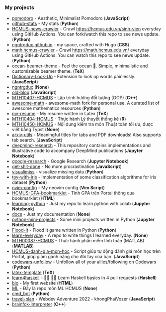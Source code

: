 ### My projects
- [pomodoro](https://github.com/ngntrgduc/pomodoro) - Aesthetic, Minimalist Pomodoro (**JavaScript**)
- [github-stats](https://github.com/ngntrgduc/github-stats) - My stats (**Python**)
- [HCMUS-news-crawler](https://github.com/ngntrgduc/HCMUS-news-crawler) - Crawl https://hcmus.edu.vn/sinh-vien everyday using GitHub Actions. You can fork/watch this repo to see news update. (**Python**)
- [ngntrgduc.github.io](https://github.com/ngntrgduc/ngntrgduc.github.io) - my space, crafted with Hugo (**CSS**)
- [math.hcmus-crawler](https://github.com/ngntrgduc/math.hcmus-crawler) - Crawl https://math.hcmus.edu.vn/ everyday using GitHub Actions. You can watch this repo to see news update. (**Python**)
- [ocean-beamer-theme](https://github.com/ngntrgduc/ocean-beamer-theme) - Feel the ocean 🌊. Simple, minimalistic and customizable beamer theme. (**TeX**)
- [Dictionary-Look-Up](https://github.com/ngntrgduc/Dictionary-Look-Up) - Extension to look up words painlessly. (**JavaScript**)
- [ngntrgduc](https://github.com/ngntrgduc/ngntrgduc) (**None**)
- [old-blog](https://github.com/ngntrgduc/old-blog) (**JavaScript**)
- [MTH10407-HCMUS](https://github.com/ngntrgduc/MTH10407-HCMUS) - Lập trình hướng đối tượng (OOP) (**C++**)
- [awesome-math](https://github.com/ngntrgduc/awesome-math) - awesome-math fork for personal use. A curated list of awesome mathematics resources (**Python**)
- [my-resume](https://github.com/ngntrgduc/my-resume) - My resume written in Latex (**TeX**)
- [MTH10404-HCMUS](https://github.com/ngntrgduc/MTH10404-HCMUS) - Thực hành Lý thuyết thống kê (**R**)
- [MTH10450-HCMUS](https://github.com/ngntrgduc/MTH10450-HCMUS) - Nội dung kiểm tra môn Thuật toán tối ưu, được viết bằng Typst (**None**)
- [arxiv-utils](https://github.com/ngntrgduc/arxiv-utils) - Meaningful titles for tabs and PDF downloads! Also supports tab search. (**JavaScript**)
- [deepmind-research](https://github.com/ngntrgduc/deepmind-research) - This repository contains implementations and illustrative code to accompany DeepMind publications (**Jupyter Notebook**)
- [google-research](https://github.com/ngntrgduc/google-research) - Google Research (**Jupyter Notebook**)
- [get-shit-done](https://github.com/ngntrgduc/get-shit-done) - No more procrastination (**JavaScript**)
- [visualimiss](https://github.com/ngntrgduc/visualimiss) - visualize missing data (**Python**)
- [toy-with-iris](https://github.com/ngntrgduc/toy-with-iris) - Implementation of some classification algorithms for iris dataset (**Python**)
- [nvim-config](https://github.com/ngntrgduc/nvim-config) - My neovim config (**Vim Script**)
- [HCMUS-GPA-bookmarklet](https://github.com/ngntrgduc/HCMUS-GPA-bookmarklet) - Tính GPA trên Portal thông qua bookmarklet (**HTML**)
- [learning-python](https://github.com/ngntrgduc/learning-python) - Just my repo to learn python with colab (**Jupyter Notebook**)
- [docs](https://github.com/ngntrgduc/docs) - Just my documentation (**None**)
- [python-mini-projects](https://github.com/ngntrgduc/python-mini-projects) - Some mini projects written in Python (**Jupyter Notebook**)
- [Flood-It](https://github.com/ngntrgduc/Flood-It) - Flood It game written in Python (**Python**)
- [learn-everyday](https://github.com/ngntrgduc/learn-everyday) - A repo to write things I learned everyday. (**None**)
- [MTH00087-HCMUS](https://github.com/ngntrgduc/MTH00087-HCMUS) - Thực hành phần mềm tính toán (MATLAB) (**MATLAB**)
- [HCMUS-danh-gia-mon-hoc](https://github.com/ngntrgduc/HCMUS-danh-gia-mon-hoc) - Script giúp tự động đánh giá môn học trên Portal, giúp giảm gánh nặng cho đôi tay của bạn. (**JavaScript**)
- [codewars-unfollow](https://github.com/ngntrgduc/codewars-unfollow) - Unfollow all of your allies/following on Codewars (**Python**)
- [latex-template](https://github.com/ngntrgduc/latex-template) (**TeX**)
- [learn4haskell](https://github.com/ngntrgduc/learn4haskell) - 👩‍🏫 👨‍🏫 Learn Haskell basics in 4 pull requests (**Haskell**)
- [bio](https://github.com/ngntrgduc/bio) - My first website (**HTML**)
- [ML](https://github.com/ngntrgduc/ML) - Đây là repo môn ML HCMUS (**None**)
- [cmd_bot](https://github.com/ngntrgduc/cmd_bot) (**Python**)
- [travel-plan](https://github.com/ngntrgduc/travel-plan) - Webdev Adventure 2022 - khongPhaiVozer (**JavaScript**)
- [brainfck-interpreter](https://github.com/ngntrgduc/brainfck-interpreter) (**C++**)
